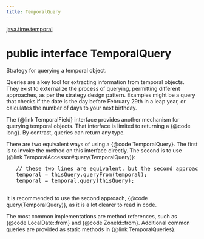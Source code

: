 ```yaml
---
title: TemporalQuery
---
```


[java.time.temporal](../packages/#java.time.temporal)

# public interface TemporalQuery


Strategy for querying a temporal object.
 <p>
 Queries are a key tool for extracting information from temporal objects.
 They exist to externalize the process of querying, permitting different
 approaches, as per the strategy design pattern.
 Examples might be a query that checks if the date is the day before February 29th
 in a leap year, or calculates the number of days to your next birthday.
 <p>
 The {@link TemporalField} interface provides another mechanism for querying
 temporal objects. That interface is limited to returning a {@code long}.
 By contrast, queries can return any type.
 <p>
 There are two equivalent ways of using a {@code TemporalQuery}.
 The first is to invoke the method on this interface directly.
 The second is to use {@link TemporalAccessor#query(TemporalQuery)}:
 <pre>
   // these two lines are equivalent, but the second approach is recommended
   temporal = thisQuery.queryFrom(temporal);
   temporal = temporal.query(thisQuery);
 </pre>
 It is recommended to use the second approach, {@code query(TemporalQuery)},
 as it is a lot clearer to read in code.
 <p>
 The most common implementations are method references, such as
 {@code LocalDate::from} and {@code ZoneId::from}.
 Additional common queries are provided as static methods in {@link TemporalQueries}.